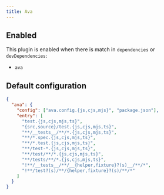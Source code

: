 ```yaml
---
title: Ava
---
```


## Enabled

This plugin is enabled when there is match in `dependencies` or
`devDependencies`:

- `ava`

## Default configuration

```json title="knip.json"
{
  "ava": {
    "config": ["ava.config.{js,cjs,mjs}", "package.json"],
    "entry": [
      "test.{js,cjs,mjs,ts}",
      "{src,source}/test.{js,cjs,mjs,ts}",
      "**/__tests__/**/*.{js,cjs,mjs,ts}",
      "**/*.spec.{js,cjs,mjs,ts}",
      "**/*.test.{js,cjs,mjs,ts}",
      "**/test-*.{js,cjs,mjs,ts}",
      "**/test/**/*.{js,cjs,mjs,ts}",
      "**/tests/**/*.{js,cjs,mjs,ts}",
      "!**/__tests__/**/__{helper,fixture}?(s)__/**/*",
      "!**/test?(s)/**/{helper,fixture}?(s)/**/*"
    ]
  }
}
```
